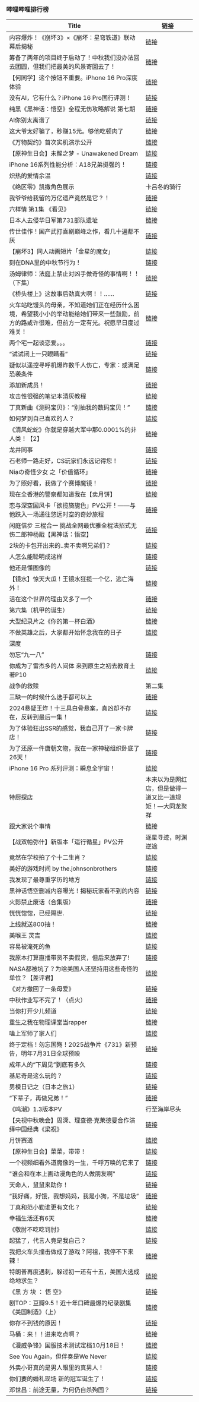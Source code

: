### 哔哩哔哩排行榜 
| **Title** | **链接** |
| ----- | ---- |
| 内容爆炸！《崩坏3》×《崩坏：星穹铁道》联动幕后揭秘 | [链接](https://b23.tv/BV1YUtVeREs3) |
| 筹备了两年的项目终于启动了！中秋我们没办法回去团圆，但我们把最美的风景寄回去了！ | [链接](https://b23.tv/BV1SYtYeqEMT) |
| 【何同学】这个按钮不重要。iPhone 16 Pro深度体验 | [链接](https://b23.tv/BV1zWtjezEAL) |
| 没有AI，它有什么？iPhone 16 Pro国行评测！ | [链接](https://b23.tv/BV1yXtjeSEDZ) |
| 纯黑《黑神话：悟空》全程无伤攻略解说 第七期 | [链接](https://b23.tv/BV1jJtGedEkF) |
| AI你别太离谱了 | [链接](https://b23.tv/BV1RCteeUEAx) |
| 这大爷太好骗了，秒赚15元。够他吃顿肉了 | [链接](https://b23.tv/BV1RutLeFEwn) |
| 《万物契约》首次实机演示公开 | [链接](https://b23.tv/BV1fwt7ekECF) |
| 【原神生日会】未醒之梦 - Unawakened Dream | [链接](https://b23.tv/BV1Xs4meLEWL) |
| iPhone 16系列性能分析：A18兄弟挺强的！ | [链接](https://b23.tv/BV178tEeVEMD) |
| 炽热的爱情余温 | [链接](https://b23.tv/BV1HutWeAEvP) |
| 《绝区零》凯撒角色展示 | 卡吕冬的骑行 | [链接](https://b23.tv/BV1ektXeAEcW) |
| 我爷爷给我留的万亿遗产竟然是它？！ | [链接](https://b23.tv/BV1G3tieJET7) |
| 六样情 第1集 《看见》 | [链接](https://b23.tv/BV1YptMeMEcV) |
| 日本人去侵华日军第731部队遗址 | [链接](https://b23.tv/BV1NktWe6ERE) |
| 传世佳作！国产武打喜剧巅峰之作，看几十遍都不厌 | [链接](https://b23.tv/BV1pVtjejEkw) |
| 【崩坏3】同人动画短片「金星的魔女」 | [链接](https://b23.tv/BV1R849eKE8h) |
| 刻在DNA里的中秋节行为！ | [链接](https://b23.tv/BV1dNtse9En8) |
| 汤姆律师：法庭上禁止对凶手做奇怪的事情啊！！（下集） | [链接](https://b23.tv/BV14athe8Emh) |
| 《桥头楼上》这故事后劲真大啊！！…… | [链接](https://b23.tv/BV1o1tLevELX) |
| 火车站吃馒头的母亲，不知道她们正在经历什么困境，希望我小小的举动能给她们带来一些鼓励，前方的路或许很难，但前方一定有光。祝愿早日度过难关！ | [链接](https://b23.tv/BV1fRtYepEhu) |
| 两个宅一起谈恋爱。。。 | [链接](https://b23.tv/BV1QbtWeEEXL) |
| “试试闭上一只眼睛看” | [链接](https://b23.tv/BV1MntieVEje) |
| 疑似以遥控寻呼机爆炸数千人伤亡，专家：或满足恐袭条件 | [链接](https://b23.tv/BV1QVtLe4EQd) |
| 添加新成员！ | [链接](https://b23.tv/BV1RCteeUEHp) |
| 攻击性很强的笔记本清灰教程 | [链接](https://b23.tv/BV19mtie9ECb) |
| 丁真新曲《测码宝贝》：“别抽我的数码宝贝！” | [链接](https://b23.tv/BV1eNtieWEZH) |
| 如何梦到自己喜欢的人？ | [链接](https://b23.tv/BV1fg4meRE3U) |
| 《清风蛇蛇》你就是穿越大军中那0.0001%的非人类！【2】 | [链接](https://b23.tv/BV1PRtjeEEG9) |
| 龙井同事 | [链接](https://b23.tv/BV1zEt5eNEbY) |
| 石老师一路走好，CS玩家们永远记得您！ | [链接](https://b23.tv/BV1uCtjedELw) |
| Niaの奇怪少女 之「价值循环」 | [链接](https://b23.tv/BV1fVtWebEiN) |
| 为了照好看，我做了个赛博魔镜！ | [链接](https://b23.tv/BV1uutaePEyh) |
| 现在全香港的警察都知道我在【卖月饼】 | [链接](https://b23.tv/BV1wztQejEpL) |
| 恋与深空国风卡「欲揽旖旎色」PV公开！——与他跌入一场通往悠远时空的奇妙旅程 | [链接](https://b23.tv/BV1yxtoe8E5c) |
| 闲庭信步 三棍合一 挑战全网最优雅全棍法招式无伤二郎神杨戬【黑神话：悟空】 | [链接](https://b23.tv/BV15EtgeUEaD) |
| 2块的卡包开出来的..卖不卖啊兄弟们？ | [链接](https://b23.tv/BV1j1tse4EMK) |
| 人怎么能聪明成这样 | [链接](https://b23.tv/BV1ZiteeWEM7) |
| 他还是懂图像的 | [链接](https://b23.tv/BV152tsedEXc) |
| 【镜水】惊天大瓜！王镜水狂揽一个亿，逃亡海外！ | [链接](https://b23.tv/BV16YtsevEfg) |
| 活在这个世界的理由又多了一个 | [链接](https://b23.tv/BV1awtEeaEwJ) |
| 第六集（机甲的诞生） | [链接](https://b23.tv/BV19htxedEYV) |
| 大型纪录片之《你的第一杯白酒》 | [链接](https://b23.tv/BV1zVtYeHEp2) |
| 不做英雄之后，大家都开始怀念我在的日子 | [链接](https://b23.tv/BV1p1tYebEUW) |
| 深度|| 隋末的乱世有多残酷？李世民接手了怎样的跌停大盘？ | [链接](https://b23.tv/BV13ktEeNEoK) |
| 勿忘“九一八” | [链接](https://b23.tv/BV11Et3eqE4J) |
| 你成为了雷杰多的人间体 来到原生之初去教育土著P10 | [链接](https://b23.tv/BV1vwteemEpx) |
| 战争的救赎|第二集 | [链接](https://b23.tv/BV1RytVetEqB) |
| 三缺一的时候什么选手都可以上 | [链接](https://b23.tv/BV1uBt5eHExN) |
| 2024悬疑王炸！十三具白骨悬案，真凶却不存在，反转到最后一集！ | [链接](https://b23.tv/BV1SvtWe5EVg) |
| 为了体验狂出SSR的感觉，我自己开了一家卡牌店！ | [链接](https://b23.tv/BV1FgtHe9E6U) |
| 为了还原一件唐朝文物，我在一家神秘组织卧底了26天！ | [链接](https://b23.tv/BV1titYevEzT) |
| iPhone 16 Pro 系列评测：瞬息全宇宙！ | [链接](https://b23.tv/BV1pGt5euEyh) |
| 特厨探店 |本来以为是网红店，但是做得一道又比一道规矩！—大同龙聚祥 | [链接](https://b23.tv/BV1RFt3eSEiK) |
| 跟大家说个事情 | [链接](https://b23.tv/BV1TXtneKEXp) |
| 【战双帕弥什】新版本「遥行循星」PV公开 | 逐星寻迹，时渊逆途 | [链接](https://b23.tv/BV1git5eXECF) |
| 竟然在学校拍了个十二生肖？ | [链接](https://b23.tv/BV12WtserE5t) |
| 美好的游戏时间 by the.johnsonbrothers | [链接](https://b23.tv/BV1vwt3eJEmv) |
| 我发现了最尊重学历的地方 | [链接](https://b23.tv/BV1NAtWeTEdW) |
| 黑神话悟空删减内容曝光！揭秘玩家看不到的内容 | [链接](https://b23.tv/BV1WPtHeZEPW) |
| 火影禁止废话（合集版） | [链接](https://b23.tv/BV1mCtxe2EHJ) |
| 恍恍惚惚，已经隔世. | [链接](https://b23.tv/BV1nJ4deQE9j) |
| 上线就送800抽！ | [链接](https://b23.tv/BV1sBthexE8u) |
| 美喉王 灵吉 | [链接](https://b23.tv/BV1jvtae7ERZ) |
| 容易被淹死的鱼 | [链接](https://b23.tv/BV1UetHeTEs2) |
| 我原本打算直播带货不卖假货，但后来放弃了! | [链接](https://b23.tv/BV1SJtLeWEtT) |
| NASA都被坑了？为啥美国人还坚持用这些奇怪的单位？【差评君】 | [链接](https://b23.tv/BV1n8tpefEfV) |
| 《对方撤回了一条母爱》 | [链接](https://b23.tv/BV1VNtee1EFt) |
| 中秋作业写不完了！（点火） | [链接](https://b23.tv/BV1uKt8ebEeC) |
| 当你打开少儿频道 | [链接](https://b23.tv/BV1Q8tve7Eb3) |
| 重生之我在物理课堂当rapper | [链接](https://b23.tv/BV1t342eKE9t) |
| 嗑上军师了家人们 | [链接](https://b23.tv/BV1NKtWeKEBA) |
| 终于定档！勿忘国殇！2025战争片《731》新预告，明年7月31日全球预映 | [链接](https://b23.tv/BV1BdtgeWEGY) |
| 成年人的“下周见”到底有多久 | [链接](https://b23.tv/BV1xHtpeNEJA) |
| 基尼奇是这么玩的？ | [链接](https://b23.tv/BV19ytpe7Eev) |
| 男模日记之（日本之旅1） | [链接](https://b23.tv/BV1GytnerEbm) |
| “下辈子，再做兄弟！” | [链接](https://b23.tv/BV1AytHehEc2) |
| 《鸣潮》1.3版本PV | 行至海岸尽头 | [链接](https://b23.tv/BV1SJtfeGELi) |
| 【央视中秋晚会】周深、理查德·克莱德曼合作演绎中国经典《梁祝》 | [链接](https://b23.tv/BV1JRtvecE9v) |
| 月饼赛道 | [链接](https://b23.tv/BV1Gdt4etE6D) |
| 【原神生日会】菜菜，带带！ | [链接](https://b23.tv/BV1wjtNe1ESW) |
| 一个视频细看外道魔像的一生，千呼万唤的它来了 | [链接](https://b23.tv/BV1ARtjeEEo1) |
| "谁会和在本上画动漫角色的人做朋友啊" | [链接](https://b23.tv/BV1H1tYebERn) |
| 天命人，鼠鼠来助你！ | [链接](https://b23.tv/BV1Fot5euEo4) |
| “我好痛，好饿，我想妈妈，我是小狗，不是垃圾” | [链接](https://b23.tv/BV17K4RekEkj) |
| 丁真和范小勤谁更有文化？ | [链接](https://b23.tv/BV1LDtKe3EYn) |
| 幸福生活还有6天 | [链接](https://b23.tv/BV1RJtHe2EWG) |
| 《敬肘不吃吃罚肘》 | [链接](https://b23.tv/BV1zQtYesESa) |
| 起猛了，代言人竟是我自己？ | [链接](https://b23.tv/BV1GBtjeFEAa) |
| 我把火车头撞击做成了游戏？阿祖，我停不下来辣！ | [链接](https://b23.tv/BV1L4t5efEwC) |
| 特朗普再度遇刺，躲过初一还有十五，美国大选成绝地求生？ | [链接](https://b23.tv/BV1LDtbezE9o) |
| 《黑 方 块 ： 悟 空》 | [链接](https://b23.tv/BV1jptWeWENV) |
| 剧TOP：豆瓣9.5！近十年口碑最爆的纪录剧集《美国制造》（上） | [链接](https://b23.tv/BV1ePteejEy4) |
| 你存不到钱的原因！ | [链接](https://b23.tv/BV1JYtee4Eeq) |
| 马桶：来！！进来吃点啊？ | [链接](https://b23.tv/BV1Mrt5eJEi8) |
| 《漫威争锋》国服技术测试定档10月18日！ | [链接](https://b23.tv/BV1MXtneKEpz) |
| See You Again，但伴奏是We Never | [链接](https://b23.tv/BV14j4Ue6EhM) |
| 外卖小哥真的是男人眼里的真男人！ | [链接](https://b23.tv/BV1AgtxegEj5) |
| 你们要的婚礼现场 新的冠军诞生了！ | [链接](https://b23.tv/BV1tct5e2EL4) |
| 邓世昌：前途无量，为何仍自杀殉国？ | [链接](https://b23.tv/BV13at5exEog) |
